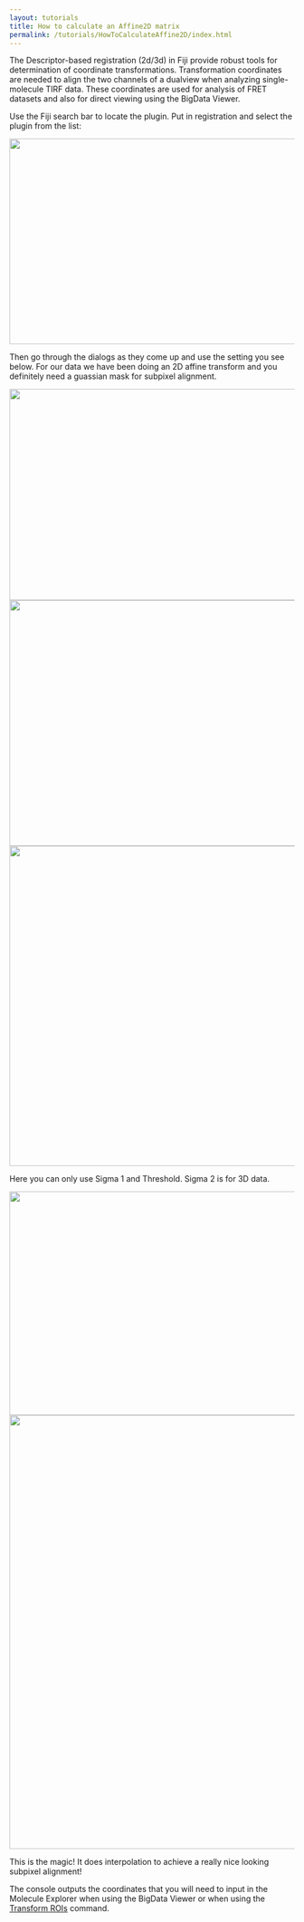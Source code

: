 ```yaml
---
layout: tutorials
title: How to calculate an Affine2D matrix
permalink: /tutorials/HowToCalculateAffine2D/index.html
---
```


The Descriptor-based registration (2d/3d) in Fiji provide robust tools for determination of coordinate transformations. Transformation coordinates are needed to align the two channels of a dualview when analyzing single-molecule TIRF data. These coordinates are used for analysis of FRET datasets and also for direct viewing using the BigData Viewer.

Use the Fiji search bar to locate the plugin. Put in registration and select the plugin from the list:

<img height='363' src='{{site.baseurl}}/tutorials/img/search.png' width='708' />

Then go through the dialogs as they come up and use the setting you see below. For our data we have been doing an 2D affine transform and you definitely need a guassian mask for subpixel alignment.

<img height='373' src='{{site.baseurl}}/tutorials/img/dialog1.png' width='705' />

<img height='434' src='{{site.baseurl}}/tutorials/img/dialog2.png' width='702' />

<img height='565' src='{{site.baseurl}}/tutorials/img/dialog3.png' width='702' />

Here you can only use Sigma 1 and Threshold. Sigma 2 is for 3D data.

<img height='395' src='{{site.baseurl}}/tutorials/img/dialog4.png' width='702' />

<img height='766' src='{{site.baseurl}}/tutorials/img/dialog5.png' width='946' />

This is the magic! It does interpolation to achieve a really nice looking subpixel alignment!

The console outputs the coordinates that you will need to input in the Molecule Explorer when using the BigData Viewer or when using the [Transform ROIs](../roi/TransformROIs) command.
